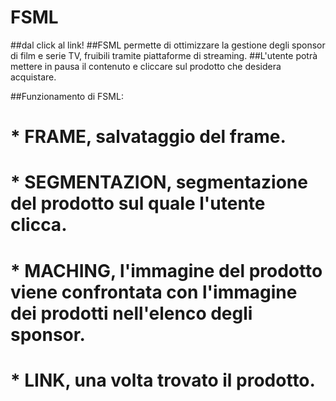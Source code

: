 # FSML
##dal click al link!
##FSML permette di ottimizzare la gestione degli sponsor di film e serie TV, fruibili tramite piattaforme di streaming.
##L'utente potrà mettere in pausa il contenuto e cliccare sul prodotto che desidera acquistare.

##Funzionamento di FSML:
# * FRAME, salvataggio del frame.
# * SEGMENTAZION, segmentazione del prodotto sul quale l'utente clicca.
# * MACHING, l'immagine del prodotto viene confrontata con l'immagine dei prodotti nell'elenco degli sponsor.
# * LINK, una volta trovato il prodotto.
